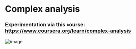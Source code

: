 # Complex analysis
### Experimentation via this course: https://www.coursera.org/learn/complex-analysis

![image](https://user-images.githubusercontent.com/65364339/115453103-8856ae00-a21f-11eb-8d8c-977d0d880df1.png)

